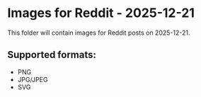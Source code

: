 # Images for Reddit - 2025-12-21

This folder will contain images for Reddit posts on 2025-12-21.

## Supported formats:
- PNG
- JPG/JPEG
- SVG

